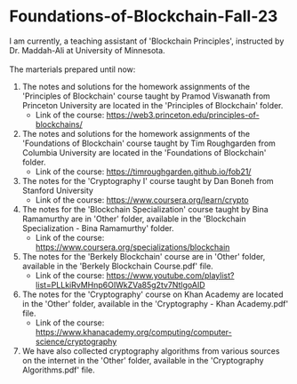 # Foundations-of-Blockchain-Fall-23
I am currently, a teaching assistant of 'Blockchain Principles', instructed by Dr. Maddah-Ali at University of Minnesota.
<br>
<br>
The marterials prepared until now:
1. The notes and solutions for the homework assignments of the 'Principles of Blockchain' course taught by Pramod Viswanath from Princeton University are located in the 'Principles of Blockchain' folder.
   - Link of the course: https://web3.princeton.edu/principles-of-blockchains/
2. The notes and solutions for the homework assignments of the 'Foundations of Blockchain' course taught by Tim Roughgarden from Columbia University are located in the 'Foundations of Blockchain' folder.
   - Link of the course: https://timroughgarden.github.io/fob21/
3. The notes for the 'Cryptography I' course taught by Dan Boneh from Stanford University
   - Link of the course: https://www.coursera.org/learn/crypto
4. The notes for the 'Blockchain Specialization' course taught by Bina Ramamurthy are in 'Other' folder, available in the 'Blockchain Specialization - Bina Ramamurthy' folder.
   - Link of the course: https://www.coursera.org/specializations/blockchain
5. The notes for the 'Berkely Blockchain' course are in 'Other' folder, available in the 'Berkely Blockchain Course.pdf' file.
   - Link of the course: https://www.youtube.com/playlist?list=PLLkiRvMHnp6OIWkZVa85g2tv7NtlgoAID
6. The notes for the 'Cryptography' course on Khan Academy are located in the 'Other' folder, available in the 'Cryptography - Khan Academy.pdf' file.
   - Link of the course: https://www.khanacademy.org/computing/computer-science/cryptography
7. We have also collected cryptography algorithms from various sources on the internet in the 'Other' folder, available in the 'Cryptography Algorithms.pdf' file.
